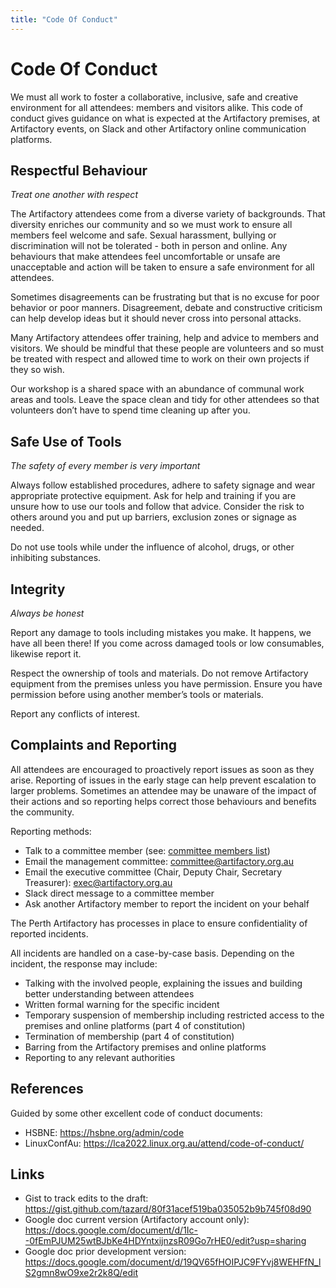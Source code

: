 ```yaml
---
title: "Code Of Conduct"
---
```

# Code Of Conduct

We must all work to foster a collaborative, inclusive, safe and creative environment for all attendees: members and visitors alike. This code of conduct gives guidance on what is expected at the Artifactory premises, at Artifactory events, on Slack and other Artifactory online communication platforms.

## Respectful Behaviour

*Treat one another with respect*

The Artifactory attendees come from a diverse variety of backgrounds. That diversity enriches our community and so we must work to ensure all members feel welcome and safe. Sexual harassment, bullying or discrimination will not be tolerated - both in person and online. Any behaviours that make attendees feel uncomfortable or unsafe are unacceptable and action will be taken to ensure a safe environment for all attendees.

Sometimes disagreements can be frustrating but that is no excuse for poor behavior or poor manners. Disagreement, debate and constructive criticism can help develop ideas but it should never cross into personal attacks.

Many Artifactory attendees offer training, help and advice to members and visitors. We should be mindful that these people are volunteers and so must be treated with respect and allowed time to work on their own projects if they so wish.

Our workshop is a shared space with an abundance of communal work areas and tools. Leave the space clean and tidy for other attendees so that volunteers don’t have to spend time cleaning up after you.

## Safe Use of Tools

*The safety of every member is very important*

Always follow established procedures, adhere to safety signage and wear appropriate protective equipment. Ask for help and training if you are unsure how to use our tools and follow that advice. Consider the risk to others around you and put up barriers, exclusion zones or signage as needed.

Do not use tools while under the influence of alcohol, drugs, or other inhibiting substances.

## Integrity

*Always be honest*

Report any damage to tools including mistakes you make. It happens, we have all been there! If you come across damaged tools or low consumables, likewise report it.

Respect the ownership of tools and materials. Do not remove Artifactory equipment from the premises unless you have permission. Ensure you have permission before using another member’s tools or materials.

Report any conflicts of interest.

## Complaints and Reporting

All attendees are encouraged to proactively report issues as soon as they arise. Reporting of issues in the early stage can help prevent escalation to larger problems. Sometimes an attendee may be unaware of the impact of their actions and so reporting helps correct those behaviours and benefits the community.

Reporting methods:

-   Talk to a committee member (see: [committee members list](/committee/start#committee_members))
-   Email the management committee: [committee@artifactory.org.au](committee@artifactory.org.au)
-   Email the executive committee (Chair, Deputy Chair, Secretary Treasurer): [exec@artifactory.org.au](exec@artifactory.org.au)
-   Slack direct message to a committee member
-   Ask another Artifactory member to report the incident on your behalf

The Perth Artifactory has processes in place to ensure confidentiality of reported incidents.

All incidents are handled on a case-by-case basis. Depending on the incident, the response may include:

-   Talking with the involved people, explaining the issues and building better understanding between attendees
-   Written formal warning for the specific incident
-   Temporary suspension of membership including restricted access to the premises and online platforms (part 4 of constitution)
-   Termination of membership (part 4 of constitution)
-   Barring from the Artifactory premises and online platforms
-   Reporting to any relevant authorities

## References

Guided by some other excellent code of conduct documents:

-   HSBNE: <https://hsbne.org/admin/code>
-   LinuxConfAu: <https://lca2022.linux.org.au/attend/code-of-conduct/>

## Links

-   Gist to track edits to the draft: <https://gist.github.com/tazard/80f31acef519ba035052b9b745f08d90>
-   Google doc current version (Artifactory account only): <https://docs.google.com/document/d/1Ic--0fEmPJUM25wtBJbKe4HDYntxijnzsR09Go7rHE0/edit?usp=sharing>
-   Google doc prior development version: <https://docs.google.com/document/d/19QV65fHOIPJC9FYvj8WEHFfN_lS2gmn8wO9xe2r2k8Q/edit>

